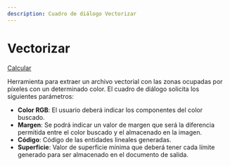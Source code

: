 ```yaml
---
description: Cuadro de diálogo Vectorizar
---
```


# Vectorizar

[Calcular](../fichas-de-herramientas/untitled-250/untitled-11.md)

Herramienta para extraer un archivo vectorial con las zonas ocupadas por píxeles con un determinado color. El cuadro de diálogo solicita los siguientes parámetros:

* **Color RGB**: El usuario deberá indicar los componentes del color buscado.
* **Margen**: Se podrá indicar un valor de margen que será la diferencia permitida entre el color buscado y el almacenado en la imagen.
* **Código**: Código de las entidades lineales generadas.
* **Superficie**: Valor de superficie mínima que deberá tener cada límite generado para ser almacenado en el documento de salida.

